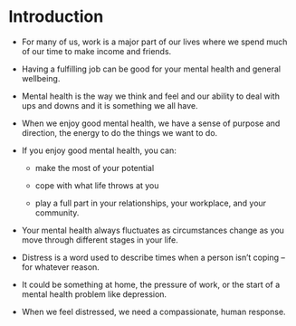 # Introduction

- For many of us, work is a major part of our lives where we spend much of our time to make income and friends.

- Having a fulfilling job can be good for your mental health and general wellbeing.

- Mental health is the way we think and feel and our ability to deal with ups and downs and it is something we all have.

- When we enjoy good mental health, we have a sense of purpose and direction, the energy to do the things we want to do.

- If you enjoy good mental health, you can:

    - make the most of your potential

    - cope with what life throws at you

    - play a full part in your relationships, your workplace, and your community.

- Your mental health always fluctuates as circumstances change as you move through different stages in your life.

- Distress is a word used to describe times when a person isn’t coping – for whatever reason.

- It could be something at home, the pressure of work, or the start of a mental health problem like depression.

- When we feel distressed, we need a compassionate, human response.